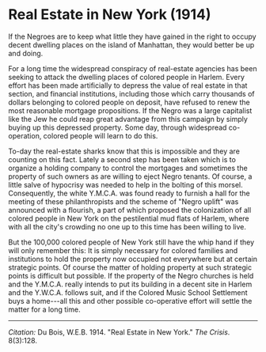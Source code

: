 <!--
title:   Real Estate in New York
author:  Du Bois, W.E.B.
journal: The Crisis
year:    1914
volume:  8
issue:   3
pages:   128
-->

# Real Estate in New York (1914)

If the Negroes are to keep what little they have gained in the right to occupy decent dwelling places on the island of Manhattan, they would better be up and doing.

For a long time the widespread conspiracy of real-estate agencies has been seeking to attack the dwelling places of colored people in Harlem. Every effort has been made artificially to depress the value of real estate in that section, and financial institutions, including those which carry thousands of dollars belonging to colored people on deposit, have refused to renew the most reasonable mortgage propositions. If the Negro was a large capitalist like the Jew he could reap great advantage from this campaign by simply buying up this depressed property. Some day, through widespread co-operation, colored people will learn to do this.

To-day the real-estate sharks know that this is impossible and they are counting on this fact. Lately a second step has been taken which is to organize a holding company to control the mortgages and sometimes the property of such owners as are willing to eject Negro tenants. Of course, a little salve of hypocrisy was needed to help in the bolting of this morsel. Consequently, the white Y.M.C.A. was found ready to furnish a hall for the meeting of these philanthropists and the scheme of "Negro uplift" was announced with a flourish, a part of which proposed the colonization of all colored people in New York on the pestilential mud flats of Harlem, where with all the city's crowding no one up to this time has been willing to live.

But the 100,000 colored people of New York still have the whip hand if they will only remember this: It is simply necessary for colored families and institutions to hold the property now occupied not everywhere but at certain strategic points. Of course the matter of holding property at such strategic points is difficult but possible. If the property of the Negro churches is held and the Y.M.C.A. really intends to put its building in a decent site in Harlem and the Y.W.C.A. follows suit, and if the Colored Music School Settlement buys a home---all this and other possible co-operative effort will settle the matter for a long time.

______________
*Citation:* Du Bois, W.E.B. 1914. "Real Estate in New York." *The Crisis*. 8(3):128.